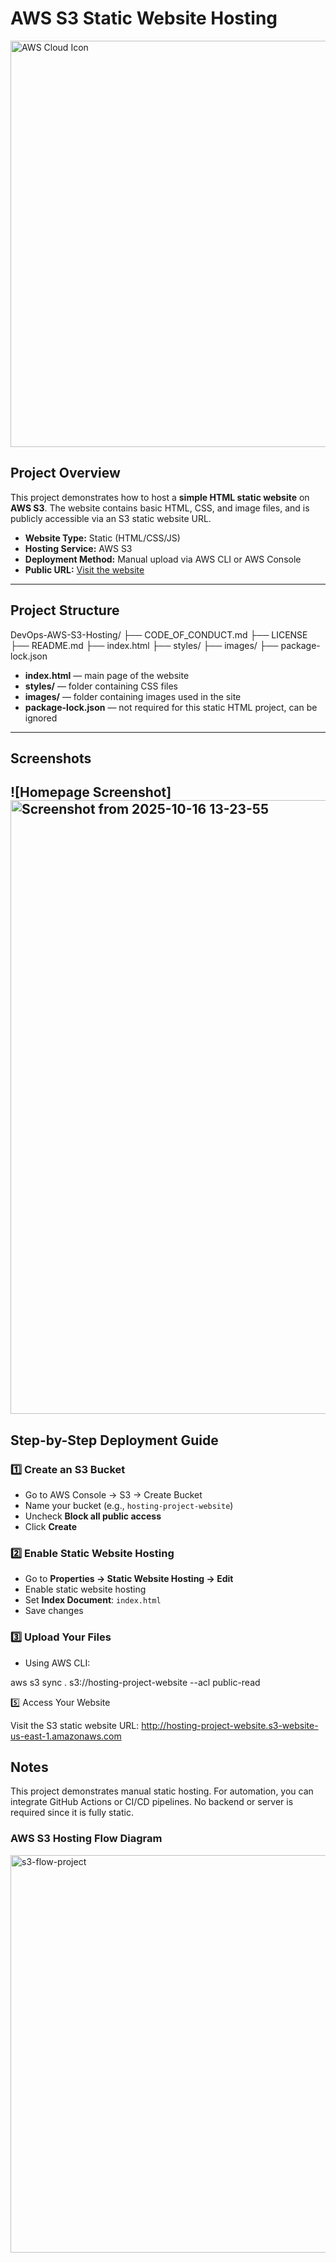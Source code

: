 
# AWS S3 Static Website Hosting

<img src="https://upload.wikimedia.org/wikipedia/commons/9/93/Amazon_Web_Services_Logo.svg" alt="AWS Cloud Icon" width="550" height="650">


## Project Overview

This project demonstrates how to host a **simple HTML static website** on **AWS S3**. The website contains basic HTML, CSS, and image files, and is publicly accessible via an S3 static website URL.

- **Website Type:** Static (HTML/CSS/JS)  
- **Hosting Service:** AWS S3  
- **Deployment Method:** Manual upload via AWS CLI or AWS Console  
- **Public URL:** [Visit the website](http://hosting-project-website.s3-website-us-east-1.amazonaws.com)

---

## Project Structure

DevOps-AWS-S3-Hosting/
├── CODE_OF_CONDUCT.md
├── LICENSE
├── README.md
├── index.html
├── styles/
├── images/
├── package-lock.json


- **index.html** — main page of the website  
- **styles/** — folder containing CSS files  
- **images/** — folder containing images used in the site  
- **package-lock.json** — not required for this static HTML project, can be ignored  

---

## Screenshots


![Homepage Screenshot]<img width="1762" height="982" alt="Screenshot from 2025-10-16 13-23-55" src="https://github.com/user-attachments/assets/640d9712-fd3a-42cd-8cb6-1dfb8862283a" />
---

## Step-by-Step Deployment Guide

### 1️⃣ Create an S3 Bucket
- Go to AWS Console → S3 → Create Bucket  
- Name your bucket (e.g., `hosting-project-website`)  
- Uncheck **Block all public access**  
- Click **Create**

### 2️⃣ Enable Static Website Hosting
- Go to **Properties → Static Website Hosting → Edit**  
- Enable static website hosting  
- Set **Index Document**: `index.html`  
- Save changes

### 3️⃣ Upload Your Files
- Using AWS CLI:

aws s3 sync . s3://hosting-project-website --acl public-read


5️⃣ Access Your Website

Visit the S3 static website URL:
http://hosting-project-website.s3-website-us-east-1.amazonaws.com


## Notes

This project demonstrates manual static hosting.
For automation, you can integrate GitHub Actions or CI/CD pipelines.
No backend or server is required since it is fully static.


### AWS S3 Hosting Flow Diagram
<img width="530" height="636" alt="s3-flow-project" src="https://github.com/user-attachments/assets/418e0c75-617b-4138-bdb1-0d0c2b621c44" />


